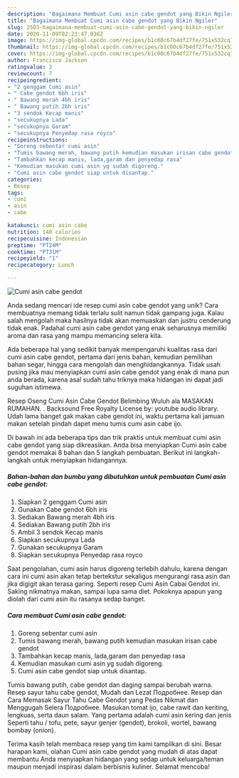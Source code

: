```yaml
---
description: "Bagaimana Membuat Cumi asin cabe gendot yang Bikin Ngiler"
title: "Bagaimana Membuat Cumi asin cabe gendot yang Bikin Ngiler"
slug: 2503-bagaimana-membuat-cumi-asin-cabe-gendot-yang-bikin-ngiler
date: 2020-11-09T02:23:47.036Z
image: https://img-global.cpcdn.com/recipes/b1c00c67b4df27fe/751x532cq70/cumi-asin-cabe-gendot-foto-resep-utama.jpg
thumbnail: https://img-global.cpcdn.com/recipes/b1c00c67b4df27fe/751x532cq70/cumi-asin-cabe-gendot-foto-resep-utama.jpg
cover: https://img-global.cpcdn.com/recipes/b1c00c67b4df27fe/751x532cq70/cumi-asin-cabe-gendot-foto-resep-utama.jpg
author: Francisco Jackson
ratingvalue: 3
reviewcount: 7
recipeingredient:
- "2 genggam Cumi asin"
- " Cabe gendot 6bh iris"
- " Bawang merah 4bh iris"
- " Bawang putih 2bh iris"
- "3 sendok Kecap manis"
- "secukupnya Lada"
- "secukupnya Garam"
- "secukupnya Penyedap rasa royco"
recipeinstructions:
- "Goreng sebentar cumi asin"
- "Tumis bawang merah, bawang putih kemudian masukan irisan cabe gendot"
- "Tambahkan kecap manis, lada,garam dan penyedap rasa"
- "Kemudian masukan cumi asin yg sudah digoreng."
- "Cumi asin cabe gendot siap untuk disantap."
categories:
- Resep
tags:
- cumi
- asin
- cabe

katakunci: cumi asin cabe 
nutrition: 140 calories
recipecuisine: Indonesian
preptime: "PT24M"
cooktime: "PT31M"
recipeyield: "1"
recipecategory: Lunch

---
```



![Cumi asin cabe gendot](https://img-global.cpcdn.com/recipes/b1c00c67b4df27fe/751x532cq70/cumi-asin-cabe-gendot-foto-resep-utama.jpg)

Anda sedang mencari ide resep cumi asin cabe gendot yang unik? Cara membuatnya memang tidak terlalu sulit namun tidak gampang juga. Kalau salah mengolah maka hasilnya tidak akan memuaskan dan justru cenderung tidak enak. Padahal cumi asin cabe gendot yang enak seharusnya memiliki aroma dan rasa yang mampu memancing selera kita.

Ada beberapa hal yang sedikit banyak mempengaruhi kualitas rasa dari cumi asin cabe gendot, pertama dari jenis bahan, kemudian pemilihan bahan segar, hingga cara mengolah dan menghidangkannya. Tidak usah pusing jika mau menyiapkan cumi asin cabe gendot yang enak di mana pun anda berada, karena asal sudah tahu triknya maka hidangan ini dapat jadi suguhan istimewa.

Resep Oseng Cumi Asin Cabe Gendot Belimbing Wuluh ala MASAKAN RUMAHAN. . Backsound Free Royalty License by: youtube audio library. Udah lama banget gak makan cabe gendot ini, waktu pertama kali jamuan makan setelah pindah dapet menu tumis cumi asin cabe ijo.


Di bawah ini ada beberapa tips dan trik praktis untuk membuat cumi asin cabe gendot yang siap dikreasikan. Anda bisa menyiapkan Cumi asin cabe gendot memakai 8 bahan dan 5 langkah pembuatan. Berikut ini langkah-langkah untuk menyiapkan hidangannya.

<!--inarticleads1-->

##### Bahan-bahan dan bumbu yang dibutuhkan untuk pembuatan Cumi asin cabe gendot:

1. Siapkan 2 genggam Cumi asin
1. Gunakan  Cabe gendot 6bh iris
1. Sediakan  Bawang merah 4bh iris
1. Sediakan  Bawang putih 2bh iris
1. Ambil 3 sendok Kecap manis
1. Siapkan secukupnya Lada
1. Gunakan secukupnya Garam
1. Siapkan secukupnya Penyedap rasa royco


Saat pengolahan, cumi asin harus digoreng terlebih dahulu, karena dengan cara ini cumi asin akan tetap bertekstur sekaligus mengurangi rasa asin dan jika digigit akan terasa garing. Seperti resep Cumi Asin Cabai Gendot ini. Saking nikmatnya makan, sampai lupa sama diet. Pokoknya apapun yang diolah dari cumi asin itu rasanya sedap banget. 

<!--inarticleads2-->

##### Cara membuat Cumi asin cabe gendot:

1. Goreng sebentar cumi asin
1. Tumis bawang merah, bawang putih kemudian masukan irisan cabe gendot
1. Tambahkan kecap manis, lada,garam dan penyedap rasa
1. Kemudian masukan cumi asin yg sudah digoreng.
1. Cumi asin cabe gendot siap untuk disantap.


Tumis bawang putih, cabe gendot dan daging sampai berubah warna. Resep sayur tahu cabe gendot, Mudah dan Lezat Подробнее. Resep dan Cara Memasak Sayur Tahu Cabe Gendot yang Pedas Nikmat dan Menggugah Selera Подробнее. Masukan tomat ijo, cabe rawit dan keriting, lengkuas, serta daun salam. Yang pertama adalah cumi asin kering dan jenis Seperti tahu / tofu, pete, sayur genjer (gendot), brokoli, wortel, bawang bombay (onion). 

Terima kasih telah membaca resep yang tim kami tampilkan di sini. Besar harapan kami, olahan Cumi asin cabe gendot yang mudah di atas dapat membantu Anda menyiapkan hidangan yang sedap untuk keluarga/teman maupun menjadi inspirasi dalam berbisnis kuliner. Selamat mencoba!
